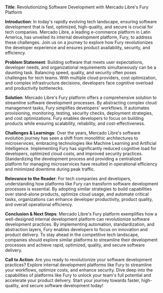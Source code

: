 **Title**: Revolutionizing Software Development with Mercado Libre's Fury Platform

**Introduction**:
In today's rapidly evolving tech landscape, ensuring software development that is fast, optimized, high-quality, and secure is crucial for tech companies. Mercado Libre, a leading e-commerce platform in Latin America, has unveiled its internal development platform, Fury, to address these challenges. Join us on a journey to explore how Fury revolutionizes the developer experience and ensures product availability, security, and efficiency.

**Problem Statement**:
Building software that meets user expectations, developer needs, and organizational requirements simultaneously can be a daunting task. Balancing speed, quality, and security often poses challenges for tech teams. With multiple cloud providers, cost optimization, and complex infrastructure decisions, developers face cognitive overload and productivity bottlenecks.

**Solution**:
Mercado Libre's Fury platform offers a comprehensive solution to streamline software development processes. By abstracting complex cloud management tasks, Fury simplifies developers' workflows. It automates provisioning, monitoring, testing, security checks, deployment strategies, and cost optimizations. Fury enables developers to focus on building products while ensuring scalability, reliability, and cost-effectiveness.

**Challenges & Learnings**:
Over the years, Mercado Libre's software evolution journey has seen a shift from monolithic architectures to microservices, embracing technologies like Machine Learning and Artificial Intelligence. Implementing Fury has significantly reduced cognitive load for developers, optimized cloud costs, and improved security practices. Standardizing the development process and providing a centralized platform for managing microservices have resulted in operational efficiency and minimized downtime during peak traffic.

**Relevance to the Reader**:
For tech companies and developers, understanding how platforms like Fury can transform software development processes is essential. By adopting similar strategies to build capabilities over stand-alone products, optimize cloud usage, and automate critical tasks, organizations can enhance developer productivity, product quality, and overall operational efficiency.

**Conclusion & Next Steps**:
Mercado Libre's Fury platform exemplifies how a well-designed internal development platform can revolutionize software development practices. By implementing automation, standardization, and abstraction layers, Fury enables developers to focus on innovation and product delivery. To stay ahead in the competitive tech landscape, companies should explore similar platforms to streamline their development processes and achieve rapid, optimized, quality, and secure software delivery.

**Call to Action**:
Are you ready to revolutionize your software development practices? Explore internal development platforms like Fury to streamline your workflows, optimize costs, and enhance security. Dive deep into the capabilities of platforms like Fury to unlock your team's full potential and accelerate your product delivery. Start your journey towards faster, high-quality, and secure software development today!
